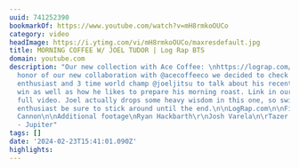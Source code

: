 ```yaml
---
uuid: 741252390
bookmarkOf: https://www.youtube.com/watch?v=mH8rmkoOUCo
category: video
headImage: https://i.ytimg.com/vi/mH8rmkoOUCo/maxresdefault.jpg
title: MORNING COFFEE W/ JOEL TUDOR | Log Rap BTS
domain: youtube.com
description: "Our new collection with Ace Coffee: \nhttps://lograp.com/products/log-rap-ace-coffee-kit\n\nIn
  honor of our new collaboration with @acecoffeeco we decided to check in with coffee
  enthusiast and 3 time world champ @joeljitsu to talk about his recent world title
  win as well as how he likes to prepare his morning roast. Link in our bio for the
  full video. Joel actually drops some heavy wisdom in this one, so switch stance
  enthusiast be sure to stick around until the end.\n\nLogRap.com\n\nFilmed/Edit\nRyan
  Cannon\n\nAdditional footage\nRyan Hackbarth\r\nJosh Varela\n\rTazer Landow\n\nMusic\nSubphylum
  - Jupiter"
tags: []
date: '2024-02-23T15:41:01.090Z'
highlights: 
---
```



